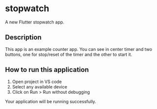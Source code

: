 # stopwatch

A new Flutter stopwatch app.

## Description
This app is an example counter app. You can see in center timer and two buttons, one for stop/reset of the timer and the other to start it.

## How to run this application

1. Open project in VS code
2. Select any available device
3. Click on Run > Run without debugging 

Your application will be running successfully.